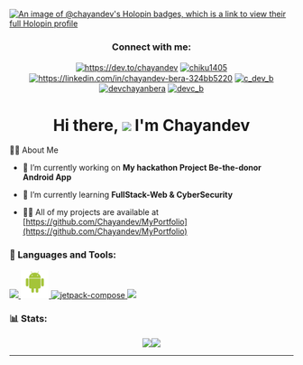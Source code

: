 
[![An image of @chayandev's Holopin badges, which is a link to view their full Holopin profile](https://holopin.me/chayandev)](https://holopin.io/@chayandev)
<div id="connection-libks" align="center">
<h3 align="center">Connect with me:</h3>
<p align="center">
<a href="https://dev.to/https://dev.to/chayandev" target="blank"><img align="center" src="https://raw.githubusercontent.com/rahuldkjain/github-profile-readme-generator/master/src/images/icons/Social/devto.svg" alt="https://dev.to/chayandev" height="30" width="40" /></a>
<a href="https://twitter.com/chiku1405" target="blank"><img align="center" src="https://raw.githubusercontent.com/rahuldkjain/github-profile-readme-generator/master/src/images/icons/Social/twitter.svg" alt="chiku1405" height="30" width="40" /></a>
<a href="https://linkedin.com/in/https://linkedin.com/in/chayandev-bera-324bb5220" target="blank"><img align="center" src="https://raw.githubusercontent.com/rahuldkjain/github-profile-readme-generator/master/src/images/icons/Social/linked-in-alt.svg" alt="https://linkedin.com/in/chayandev-bera-324bb5220" height="30" width="40" /></a>
<a href="https://instagram.com/c_dev_b" target="blank"><img align="center" src="https://raw.githubusercontent.com/rahuldkjain/github-profile-readme-generator/master/src/images/icons/Social/instagram.svg" alt="c_dev_b" height="30" width="40" /></a>
<a href="https://www.hackerrank.com/devchayanbera" target="blank"><img align="center" src="https://raw.githubusercontent.com/rahuldkjain/github-profile-readme-generator/master/src/images/icons/Social/hackerrank.svg" alt="devchayanbera" height="30" width="40" /></a>
<a href="https://www.leetcode.com/devc_b" target="blank"><img align="center" src="https://raw.githubusercontent.com/rahuldkjain/github-profile-readme-generator/master/src/images/icons/Social/leet-code.svg" alt="devc_b" height="30" width="40" /></a>
</p>
</div>
<h1 align="center"> Hi there, <img src="https://media0.giphy.com/media/hvRJCLFzcasrR4ia7z/giphy.gif?cid=790b76118a1d3ade6494047a5a889309ca38241b3ce0c20e&rid=giphy.gif&ct=s" width="40px"> I'm Chayandev</h1>
<div class="about-me>

<h2 align="left">🙋‍♂️ About Me</h2>

- 🔭 I’m currently working on **My hackathon Project Be-the-donor Android App**

- 🌱 I’m currently learning **FullStack-Web & CyberSecurity**

- 👨‍💻 All of my projects are available at [https://github.com/Chayandev/MyPortfolio](https://github.com/Chayandev/MyPortfolio)

  </div>


<h3 align="left">🚀 Languages and Tools:</h3>
<p align="left">
  <a href="https://skillicons.dev">
    <img src="https://skillicons.dev/icons?i=c,cpp,java,kotlin,javascript,python,html,css,nodejs,expressjs,mongodb,flask" />
     <a href="https://developer.android.com" target="_blank" rel="noreferrer">
        <img src="https://raw.githubusercontent.com/devicons/devicon/master/icons/android/android-original-wordmark.svg" alt="android" width="50" height="50/>
    </a>
 <a href="https://developer.android.com/develop/ui/compose" target="_blank" rel="noreferrer">
        <img src="https://blogger.googleusercontent.com/img/b/R29vZ2xl/AVvXsEjC97Z8BResg5dlPqczsRCFhP6zewWX0X0e7fVPG-G7PuUZwwZVsi9OPoqJYkgqT2h0FI95SsmWzVEgpt8b8HAqFiIxZ98TFtY4lE0b8UrtVJ2HrJebRwl6C9DslsQDl9KnBIrdHS6LtkY/s1600/jetpack+compose+icon_RGB.png" alt="jetpack-compose" width="50" height="50"/>
    </a>
    <img src="https://skillicons.dev/icons?i=firebase,androidstudio,git,linux,vscode,postman"/>
  </a>
</p>

<h3 align="left">📊 Stats:</h3>
<div style="display: flex; justify-content: center; align-items: center;">
  <a href="https://github.com/anuraghazra/github-readme-stats">
    <img align="center" height=220 src="https://github-readme-stats.vercel.app/api/top-langs?username=chayandev&show_icons=true&theme=radical&layout=pie&langs_count=10&card_width=800" />
  </a>
  <a href="https://github.com/anuraghazra/github-readme-stats">
    <img align="center" height=220 src="https://github-readme-stats.vercel.app/api?username=chayandev&show_icons=true&theme=radical" />
  </a>
</div>


---


